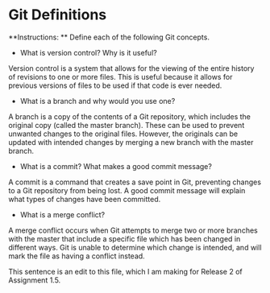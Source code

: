 # Git Definitions

**Instructions: ** Define each of the following Git concepts.

* What is version control?  Why is it useful?

Version control is a system that allows for the viewing of the entire history of revisions to one or more files. This is useful because it allows for previous versions of files to be used if that code is ever needed.

* What is a branch and why would you use one?

A branch is a copy of the contents of a Git repository, which includes the original copy (called the master branch). These can be used to prevent unwanted changes to the original files. However, the originals can be updated with intended changes by merging a new branch with the master branch.

* What is a commit? What makes a good commit message?

A commit is a command that creates a save point in Git, preventing changes to a Git repository from being lost. A good commit message will explain what types of changes have been committed.

* What is a merge conflict?

A merge conflict occurs when Git attempts to merge two or more branches with the master that include a specific file which has been changed in different ways. Git is unable to determine which change is intended, and will mark the file as having a conflict instead.

This sentence is an edit to this file, which I am making for Release 2 of Assignment 1.5.